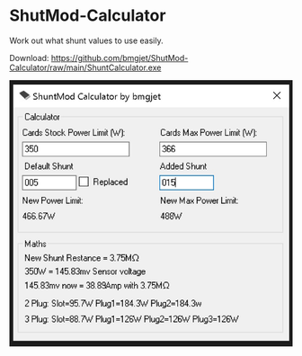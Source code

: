 # ShutMod-Calculator
Work out what shunt values to use easily.


Download: https://github.com/bmgjet/ShutMod-Calculator/raw/main/ShuntCalculator.exe

<img src="https://raw.githubusercontent.com/bmgjet/ShutMod-Calculator/main/cal.jpg">

